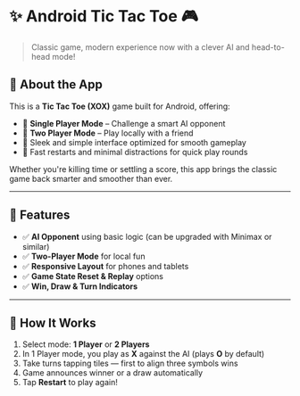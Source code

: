 # ✨ Android Tic Tac Toe 🎮  
> Classic game, modern experience now with a clever AI and head-to-head mode!

## 🧠 About the App

This is a **Tic Tac Toe (XOX)** game built for Android, offering:

- 🎯 **Single Player Mode** – Challenge a smart AI opponent  
- 👥 **Two Player Mode** – Play locally with a friend  
- 📱 Sleek and simple interface optimized for smooth gameplay  
- 🔁 Fast restarts and minimal distractions for quick play rounds

Whether you're killing time or settling a score, this app brings the classic game back smarter and smoother than ever.

---
## 🚀 Features

- ✅ **AI Opponent** using basic logic (can be upgraded with Minimax or similar)
- ✅ **Two-Player Mode** for local fun
- ✅ **Responsive Layout** for phones and tablets
- ✅ **Game State Reset & Replay** options
- ✅ **Win, Draw & Turn Indicators**

---

## 🧩 How It Works

1. Select mode: **1 Player** or **2 Players**
2. In 1 Player mode, you play as **X** against the AI (plays **O** by default)
3. Take turns tapping tiles — first to align three symbols wins
4. Game announces winner or a draw automatically  
5. Tap **Restart** to play again!
